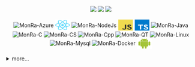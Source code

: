<!--Hello
<h2><img src="https://emojis.slackmojis.com/emojis/images/1531849430/4246/blob-sunglasses.gif?1531849430" width="30"/> Hi 👋 , I'm MonRá! <img src="https://media.giphy.com/media/12oufCB0MyZ1Go/giphy.gif" width="50"></h2>
-->

<div>
  </p>
  <div align="center">
   <a href="https://www.facebook.com/ramon.chaib" target="_blank"><img src="https://img.shields.io/badge/-Facebook-%230077B5?style=for-the-badge&logo=facebook&logoColor=white" target="_blank"></a> 
  <a href="https://www.instagram.com/monrapps/" target="_blank"><img src="https://img.shields.io/badge/-Instagram-%23E4405F?style=for-the-badge&logo=instagram&logoColor=white" target="_blank"></a>
  <a href="https://www.linkedin.com/in/ramon-chaib-27007635/" target="_blank"><img src="https://img.shields.io/badge/-LinkedIn-%230077B5?style=for-the-badge&logo=linkedin&logoColor=white" target="_blank"></a>   
</div>
  
 <div style="display: inline_block" align="center"><br>
  <img align="center" alt="MonRa-Azure" height="30" width="40" src="https://cdn.jsdelivr.net/gh/devicons/devicon/icons/azure/azure-original.svg">
  <img align="center" alt="MonRa-React" height="30" width="40" src="https://raw.githubusercontent.com/devicons/devicon/master/icons/react/react-original.svg">
  <img align="center" alt="MonRa-NodeJs" height="30" width="40" src="https://cdn.jsdelivr.net/gh/devicons/devicon/icons/nodejs/nodejs-original.svg">
  <img align="center" alt="MonRa-Js" height="30" width="40" src="https://raw.githubusercontent.com/devicons/devicon/master/icons/javascript/javascript-original.svg">     <img align="center" alt="MonRa-Ts" height="30" width="40" src="https://raw.githubusercontent.com/devicons/devicon/master/icons/typescript/typescript-original.svg">
  <img align="center" alt="MonRa-Java" height="30" width="40" src="https://cdn.jsdelivr.net/gh/devicons/devicon/icons/java/java-original.svg">
  <img align="center" alt="MonRa-C" height="30" width="40" src="https://cdn.jsdelivr.net/gh/devicons/devicon/icons/c/c-original.svg">
  <img align="center" alt="MonRa-CS" height="30" width="40" src="https://cdn.jsdelivr.net/gh/devicons/devicon/icons/csharp/csharp-original.svg">
  <img align="center" alt="MonRa-Cpp" height="30" width="40" src="https://cdn.jsdelivr.net/gh/devicons/devicon/icons/cplusplus/cplusplus-original.svg">
  <img align="center" alt="MonRa-QT" height="30" width="40" src="https://cdn.jsdelivr.net/gh/devicons/devicon/icons/qt/qt-original.svg">
  <img align="center" alt="MonRa-Linux" height="30" width="40" src="https://cdn.jsdelivr.net/gh/devicons/devicon/icons/linux/linux-original.svg">
  <img align="center" alt="MonRa-Mysql" height="30" width="40" src="https://cdn.jsdelivr.net/gh/devicons/devicon/icons/mysql/mysql-original.svg">
  <img align="center" alt="MonRa-Docker" height="30" width="40" src="https://cdn.jsdelivr.net/gh/devicons/devicon/icons/docker/docker-original.svg">  
  <img align="center" alt="MonRa-Android" height="30" width="40" src="https://github.com/devicons/devicon/blob/master/icons/android/android-original.svg">
  
</div>
</a>

</br>
<!--
[![github activity graph](https://activity-graph.herokuapp.com/graph?username=monrapps&theme=chartreuse-dark)](https://github.com/monrapps/)
-->
<div>
<details>
      <summary>more...</summary>
      
<!--
### <img src="https://media.giphy.com/media/VgCDAzcKvsR6OM0uWg/giphy.gif" width="50"> A little more about me...  

```javascript
const monra = {
    pronouns: "He" | "Him",
    code: ["any"],
    askMeAbout: ["any"],
    technologies: {
        backEnd: {
            js: ["any"],
        },
        mobileApp: {
            native: ["Android Development"]
        },
        devOps: ["AWS", "Docker🐳", "Route53", "Nginx"],
        databases: ["mongo", "MySql", "sqlite"],
        misc: ["Firebase", "Socket.IO", "selenium", "open-cv", "php", "SuiteApp"]
    },
    architecture: ["Serverless Architecture", "Progressive web applications", "Single page applications"],
    currentFocus: "Building Robots to ease opertations",
    funFact: "There are two ways to write error-free programs; only the third one works"
};
```
-->

---
<!--START_SECTION:waka-->
![Code Time](http://img.shields.io/badge/Code%20Time-665%20hrs%2018%20mins-blue)

![Profile Views](http://img.shields.io/badge/Profile%20Views-0-blue)

![Lines of code](https://img.shields.io/badge/From%20Hello%20World%20I%27ve%20Written-871.0%20thousand%20lines%20of%20code-blue)

**🐱 My GitHub Data** 

> 📦 38.9 kB Used in GitHub's Storage 
 > 
> 🏆 1,759 Contributions in the Year 2024
 > 
> 🚫 Not Opted to Hire
 > 
> 📜 24 Public Repositories 
 > 
> 🔑 18 Private Repositories 
 > 
**I'm an Early 🐤** 

```text
🌞 Morning                3352 commits        █████████░░░░░░░░░░░░░░░░   35.66 % 
🌆 Daytime                4168 commits        ███████████░░░░░░░░░░░░░░   44.34 % 
🌃 Evening                1527 commits        ████░░░░░░░░░░░░░░░░░░░░░   16.24 % 
🌙 Night                  354 commits         █░░░░░░░░░░░░░░░░░░░░░░░░   03.77 % 
```
📅 **I'm Most Productive on Wednesday** 

```text
Monday                   1710 commits        █████░░░░░░░░░░░░░░░░░░░░   18.19 % 
Tuesday                  1576 commits        ████░░░░░░░░░░░░░░░░░░░░░   16.76 % 
Wednesday                1955 commits        █████░░░░░░░░░░░░░░░░░░░░   20.80 % 
Thursday                 1879 commits        █████░░░░░░░░░░░░░░░░░░░░   19.99 % 
Friday                   1348 commits        ████░░░░░░░░░░░░░░░░░░░░░   14.34 % 
Saturday                 554 commits         █░░░░░░░░░░░░░░░░░░░░░░░░   05.89 % 
Sunday                   379 commits         █░░░░░░░░░░░░░░░░░░░░░░░░   04.03 % 
```


📊 **This Week I Spent My Time On** 

```text
🕑︎ Time Zone: America/Sao_Paulo

💬 Programming Languages: 
C                        16 hrs 17 mins      █████████████░░░░░░░░░░░░   53.70 % 
SQL                      3 hrs 58 mins       ███░░░░░░░░░░░░░░░░░░░░░░   13.11 % 
TypeScript               3 hrs 29 mins       ███░░░░░░░░░░░░░░░░░░░░░░   11.49 % 
Markdown                 1 hr 56 mins        ██░░░░░░░░░░░░░░░░░░░░░░░   06.39 % 
Other                    1 hr 35 mins        █░░░░░░░░░░░░░░░░░░░░░░░░   05.22 % 

🔥 Editors: 
VS Code                  30 hrs 20 mins      █████████████████████████   100.00 % 

🐱‍💻 Projects: 
wlm-esp32                18 hrs 26 mins      ███████████████░░░░░░░░░░   60.78 % 
wlm-infra                4 hrs 47 mins       ████░░░░░░░░░░░░░░░░░░░░░   15.81 % 
wlm-backend              3 hrs 41 mins       ███░░░░░░░░░░░░░░░░░░░░░░   12.16 % 
Markdown                 3 hrs 1 min         ██░░░░░░░░░░░░░░░░░░░░░░░   09.95 % 
fw_tal_platformio        13 mins             ░░░░░░░░░░░░░░░░░░░░░░░░░   00.74 % 

💻 Operating System: 
Windows                  21 hrs 41 mins      ██████████████████░░░░░░░   71.47 % 
WSL                      8 hrs 39 mins       ███████░░░░░░░░░░░░░░░░░░   28.53 % 
```

**I Mostly Code in C++** 

```text
C++                      8 repos             ████░░░░░░░░░░░░░░░░░░░░░   16.00 % 
C                        8 repos             ████░░░░░░░░░░░░░░░░░░░░░   16.00 % 
HTML                     4 repos             ██░░░░░░░░░░░░░░░░░░░░░░░   08.00 % 
TypeScript               4 repos             ██░░░░░░░░░░░░░░░░░░░░░░░   08.00 % 
Python                   2 repos             █░░░░░░░░░░░░░░░░░░░░░░░░   04.00 % 
```



**Timeline**

![Lines of Code chart](https://raw.githubusercontent.com/monrapps/monrapps/master/assets/bar_graph.png)


 Last Updated on 21/07/2024 12:59:12 UTC
<!--END_SECTION:waka-->
